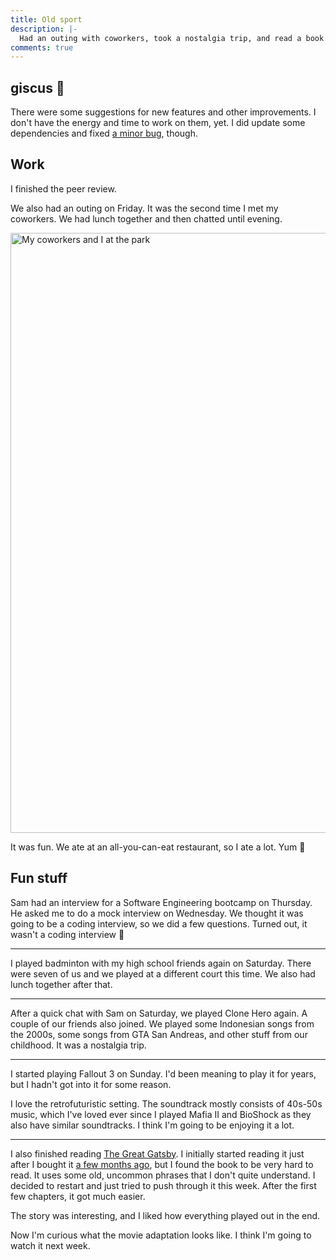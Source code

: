 ```yaml
---
title: Old sport
description: |-
  Had an outing with coworkers, took a nostalgia trip, and read a book.
comments: true
---
```


## giscus 💎

There were some suggestions for new features and other improvements. I don't
have the energy and time to work on them, yet. I did update some dependencies
and fixed [a minor bug][minor-bug], though.

## Work

I finished the peer review.

We also had an outing on Friday. It was the second time I met my coworkers. We
had lunch together and then chatted until evening.

<img
  src="https://cdn.laymonage.com/personal/img/gada_171221.jpg"
  alt="My coworkers and I at the park"
  width="720"
  height="960" />

It was fun. We ate at an all-you-can-eat restaurant, so I ate a lot. Yum 🥩

## Fun stuff

Sam had an interview for a Software Engineering bootcamp on Thursday. He asked
me to do a mock interview on Wednesday. We thought it was going to be a coding
interview, so we did a few questions. Turned out, it wasn't a coding interview
🤷

---

I played badminton with my high school friends again on Saturday. There were
seven of us and we played at a different court this time. We also had lunch
together after that.

---

After a quick chat with Sam on Saturday, we played Clone Hero again. A couple of
our friends also joined. We played some Indonesian songs from the 2000s, some
songs from GTA San Andreas, and other stuff from our childhood. It was a
nostalgia trip.

---

I started playing Fallout 3 on Sunday. I'd been meaning to play it for years,
but I hadn't got into it for some reason.

I love the retrofuturistic setting. The soundtrack mostly consists of 40s-50s
music, which I've loved ever since I played Mafia II and BioShock as they also
have similar soundtracks. I think I'm going to be enjoying it a lot.

---

I also finished reading [The Great Gatsby][the-great-gatsby]. I initially
started reading it just after I bought it [a few months ago][21w35], but I
found the book to be very hard to read. It uses some old, uncommon phrases that
I don't quite understand. I decided to restart and just tried to push through
it this week. After the first few chapters, it got much easier.

The story was interesting, and I liked how everything played out in the end.

Now I'm curious what the movie adaptation looks like. I think I'm going to watch
it next week.

[minor-bug]: https://github.com/giscus/giscus/pull/313
[the-great-gatsby]: https://en.wikipedia.org/wiki/The_Great_Gatsby
[21w35]: /logs/21w35
